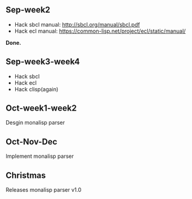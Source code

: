 
## Sep-week2
- Hack sbcl manual: http://sbcl.org/manual/sbcl.pdf
- Hack ecl manual: https://common-lisp.net/project/ecl/static/manual/

**Done.**

## Sep-week3-week4
- Hack sbcl
- Hack ecl
- Hack clisp(again)

## Oct-week1-week2
Desgin monalisp parser

## Oct-Nov-Dec
Implement monalisp parser

## Christmas
Releases monalisp parser v1.0
